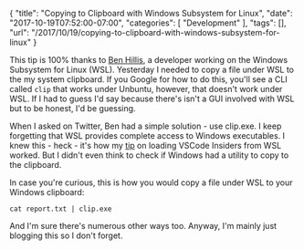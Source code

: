 {
	"title": "Copying to Clipboard with Windows Subsystem for Linux",
	"date": "2017-10-19T07:52:00-07:00",
	"categories": [
		"Development"
	],
	"tags": [],
	"url": "/2017/10/19/copying-to-clipboard-with-windows-subsystem-for-linux"
}

This tip is 100% thanks to [Ben Hillis](https://twitter.com/benhillis), a developer working on the Windows Subsystem for Linux (WSL). Yesterday I needed to copy a file under WSL to the my system clipboard. If you Google for how to do this, you'll see a CLI called `clip` that works under Unbuntu, however, that doesn't work under WSL. If I had to guess I'd say because there's isn't a GUI involved with WSL but to be honest, I'd be guessing.

When I asked on Twitter, Ben had a simple solution - use clip.exe. I keep forgetting that WSL provides complete access to Windows executables. I knew this - heck - it's how my [tip](https://www.raymondcamden.com/2017/09/19/run-visual-studio-code-insiders-from-wsl/) on loading VSCode Insiders from WSL worked. But I didn't even think to check if Windows had a utility to copy to the clipboard.

In case you're curious, this is how you would copy a file under WSL to your Windows clipboard:

	cat report.txt | clip.exe

And I'm sure there's numerous other ways too. Anyway, I'm mainly just blogging this so I don't forget.